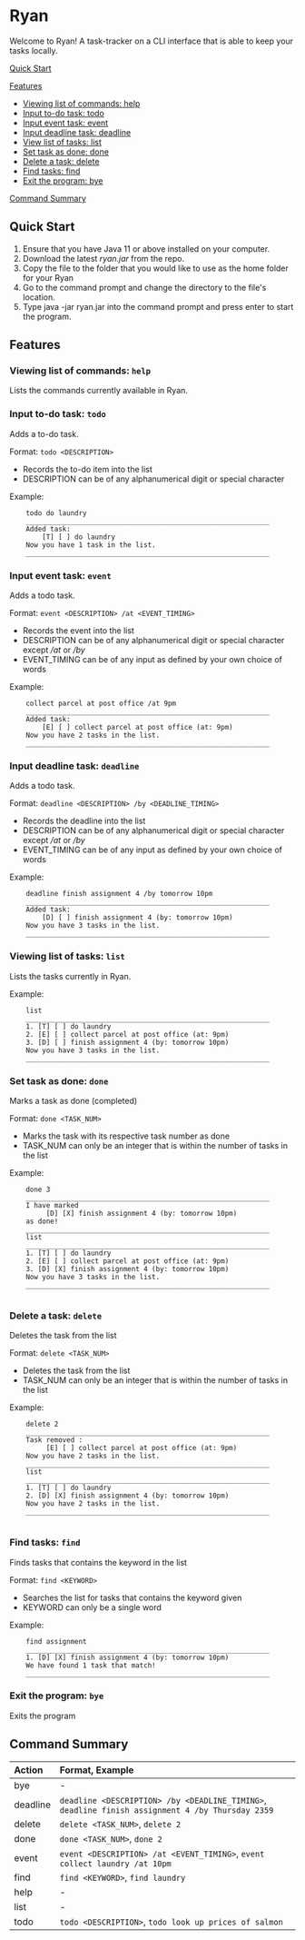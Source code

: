 # Ryan

Welcome to Ryan! A task-tracker on a CLI interface that is able to keep your tasks locally.

[Quick Start](#quick-start)

[Features](#features)

- [Viewing list of commands: help](#viewing-list-of-commands-help)
- [Input to-do task: todo](#input-to-do-task-todo)
- [Input event task: event](#input-event-task-event)
- [Input deadline task: deadline](#input-deadline-task-deadline)
- [View list of tasks: list](#viewing-list-of-tasks-list)
- [Set task as done: done](#set-task-as-done-done)
- [Delete a task: delete](#delete-a-task-delete)
- [Find tasks: find](#find-tasks-find)
- [Exit the program: bye](#exit-the-program-bye)

[Command Summary](#command-summary)



## Quick Start

1. Ensure that you have Java 11 or above installed on your computer.
2. Download the latest *ryan.jar* from the repo.
3. Copy the file to the folder that you would like to use as the home folder for your Ryan
4. Go to the command prompt and change the directory to the file's location.
5. Type java -jar ryan.jar into the command prompt and press enter to start the program.

## Features
### Viewing list of commands: `help`
Lists the commands currently available in Ryan.
### Input to-do task: `todo`
Adds a to-do task.

Format: `todo <DESCRIPTION>`
* Records the to-do item into the list
* DESCRIPTION can be of any alphanumerical digit or special character

Example:
```
	todo do laundry
	____________________________________________________________
	Added task:
	    [T] [ ] do laundry
	Now you have 1 task in the list.
	____________________________________________________________

```
### Input event task: `event`
Adds a todo task.

Format: `event <DESCRIPTION> /at <EVENT_TIMING>`
* Records the event into the list
* DESCRIPTION can be of any alphanumerical digit or special character except */at* or */by*
* EVENT_TIMING can be of any input as defined by your own choice of words

Example:
```
	collect parcel at post office /at 9pm
	____________________________________________________________
	Added task:
	    [E] [ ] collect parcel at post office (at: 9pm)
	Now you have 2 tasks in the list.
	____________________________________________________________

```
### Input deadline task: `deadline`
Adds a todo task. 

Format: `deadline <DESCRIPTION> /by <DEADLINE_TIMING>`
* Records the deadline into the list
* DESCRIPTION can be of any alphanumerical digit or special character except */at* or */by*
* EVENT_TIMING can be of any input as defined by your own choice of words

Example:
```
	deadline finish assignment 4 /by tomorrow 10pm
	____________________________________________________________
	Added task:
	    [D] [ ] finish assignment 4 (by: tomorrow 10pm)
	Now you have 3 tasks in the list.
	____________________________________________________________

```
### Viewing list of tasks: `list`
Lists the tasks currently in Ryan.

Example:
```
	list
	____________________________________________________________
	1. [T] [ ] do laundry
	2. [E] [ ] collect parcel at post office (at: 9pm)
	3. [D] [ ] finish assignment 4 (by: tomorrow 10pm)
	Now you have 3 tasks in the list.
	____________________________________________________________
```
### Set task as done: `done`
Marks a task as done (completed)

Format: `done <TASK_NUM>`
* Marks the task with its respective task number as done
* TASK_NUM can only be an integer that is within the number of tasks in the list

Example:
```
	done 3
	____________________________________________________________
	I have marked
	     [D] [X] finish assignment 4 (by: tomorrow 10pm)
	as done!
	____________________________________________________________
	list
	____________________________________________________________
	1. [T] [ ] do laundry
	2. [E] [ ] collect parcel at post office (at: 9pm)
	3. [D] [X] finish assignment 4 (by: tomorrow 10pm)
	Now you have 3 tasks in the list.
	____________________________________________________________
	
```
### Delete a task: `delete`
Deletes the task from the list

Format: `delete <TASK_NUM>`
* Deletes the task from the list
* TASK_NUM can only be an integer that is within the number of tasks in the list

Example:
```
	delete 2
	____________________________________________________________
	Task removed : 
	     [E] [ ] collect parcel at post office (at: 9pm)
	Now you have 2 tasks in the list.
	____________________________________________________________
	list
	____________________________________________________________
	1. [T] [ ] do laundry
	2. [D] [X] finish assignment 4 (by: tomorrow 10pm)
	Now you have 2 tasks in the list.
	____________________________________________________________
	
```
### Find tasks: `find`

Finds tasks that contains the keyword in the list

Format: `find <KEYWORD>`
* Searches the list for tasks that contains the keyword given
* KEYWORD can only be a single word

Example:
```
	find assignment
	____________________________________________________________
	1. [D] [X] finish assignment 4 (by: tomorrow 10pm)
	We have found 1 task that match!
	____________________________________________________________
```

### Exit the program: `bye`
Exits the program

## Command Summary

|Action | Format, Example
|:-------| :------
bye|-
deadline|`deadline <DESCRIPTION> /by <DEADLINE_TIMING>`, `deadline finish assignment 4 /by Thursday 2359`
delete |`delete <TASK_NUM>`, `delete 2`
done | `done <TASK_NUM>`, `done 2`
event | `event <DESCRIPTION> /at <EVENT_TIMING>`, `event collect laundry /at 10pm`
find | `find <KEYWORD>`, `find laundry`
help | -
list | -
todo | `todo <DESCRIPTION>`, `todo look up prices of salmon`